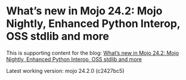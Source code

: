 # What’s new in Mojo 24.2: Mojo Nightly, Enhanced Python Interop, OSS stdlib and more

This is supporting content for the blog: [What’s new in Mojo 24.2: Mojo Nightly, Enhanced Python Interop, OSS stdlib and more](https://modular.com/blog/whats-new-in-mojo-24-2-mojo-nightly-enhanced-python-interop-oss-stdlib-and-more)

Latest working version: mojo 24.2.0 (c2427bc5)